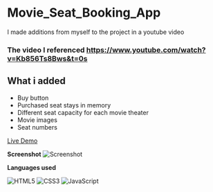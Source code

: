 # Movie_Seat_Booking_App
I made additions from myself to the project in a youtube video

### The video I referenced https://www.youtube.com/watch?v=Kb856Ts8Bws&t=0s

## What i added
* Buy button
* Purchased seat stays in memory
* Different seat capacity for each movie theater
* Movie images
* Seat numbers

[Live Demo](https://movie-seat-booking-app.vercel.app/)

**Screenshot**
![Screenshot](https://i.ibb.co/m0QYhz4/cinema-Booking.png)

**Languages used**

![HTML5](https://img.shields.io/badge/HTML5-E34F26?style=for-the-badge&logo=html5&logoColor=white) ![CSS3](https://img.shields.io/badge/CSS3-1572B6?style=for-the-badge&logo=css3&logoColor=white) ![JavaScript](https://img.shields.io/badge/JavaScript-F7DF1E?style=for-the-badge&logo=javascript&logoColor=black)
